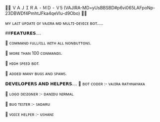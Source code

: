 👨‍💻 ＶＡＪＩＲＡ - ＭＤ - Ｖ5 (VAJIRA-MD=yUsBBSBD#p6vi065LAFpoNp-23DBWDf4PmhtJFka4qeVlu-d9Obo) 👨‍💻

ᴍʏ ʟᴀꜱᴛ ᴜᴘᴅᴀᴛᴇ ᴏꜰ ᴠᴀᴊɪʀᴀ ᴍᴅ ᴍᴜʟᴛɪ-ᴅᴇᴠɪᴄᴇ ʙᴏᴛ.....

##𝗙𝗘𝗔𝗧𝗨𝗥𝗘𝗦....

📍 ᴄᴏᴍᴍᴀɴᴅ ꜰᴜʟʟꜰɪʟʟ ᴡɪᴛʜ ᴀʟʟ ɴᴏɴʙᴜᴛᴛᴏɴꜱ.

📍 ᴍᴏʀᴇ ᴛʜᴀɴ 100 ᴄᴏɴᴍᴀɴᴅꜱ.

📍 ʜɪɢʜ ꜱᴘᴇᴇᴅ ʙᴏᴛ.

📍 ᴀᴅᴅᴇᴅ ᴍᴀɴʏ ʙᴜɢꜱ ᴀɴᴅ ꜱᴘᴀᴍꜱ.

𝗗𝗘𝗩𝗘𝗟𝗢𝗣𝗘𝗥𝗦 𝗔𝗡𝗗 𝗛𝗘𝗟𝗣𝗘𝗥𝗦....
🔖 ʙᴏᴛ ᴄᴏᴅᴇʀ :- ᴠᴀᴊɪʀᴀ ʀᴀᴛʜɴᴀʏᴀᴋᴀ

🔖 ʟᴏɢᴏ ᴅᴇꜱɪɢɴᴇʀ :- ᴅᴀɴɪᴅᴜ ɴɪʀᴍᴀʟ

🔖 ʙᴜɢ ᴛᴇꜱᴛᴇʀ :- ꜱᴀᴅᴀʀᴜ

🔖 ᴠᴏɪᴄᴇ ʜᴇʟᴘᴇʀ :- ᴜꜱʜᴀɴɪ

